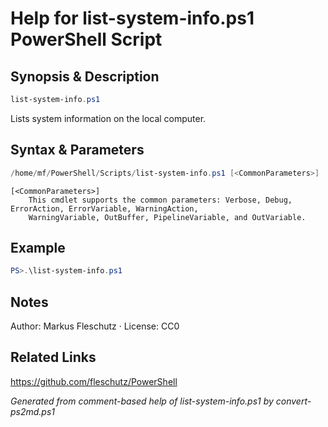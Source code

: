 # Help for list-system-info.ps1 PowerShell Script

## Synopsis & Description
```powershell
list-system-info.ps1
```

Lists system information on the local computer.

## Syntax & Parameters
```powershell
/home/mf/PowerShell/Scripts/list-system-info.ps1 [<CommonParameters>]
```

```
[<CommonParameters>]
    This cmdlet supports the common parameters: Verbose, Debug, ErrorAction, ErrorVariable, WarningAction, 
    WarningVariable, OutBuffer, PipelineVariable, and OutVariable.
```

## Example
```powershell
PS>.\list-system-info.ps1
```


## Notes
Author: Markus Fleschutz · License: CC0

## Related Links
https://github.com/fleschutz/PowerShell

*Generated from comment-based help of list-system-info.ps1 by convert-ps2md.ps1*
